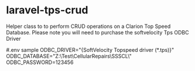 # laravel-tps-crud
Helper class to to perform CRUD operations on a Clarion Top Speed Database.
Please note you will need to purchase the softvelocity Tps ODBC Driver

#.env sample
ODBC_DRIVER="{SoftVelocity Topspeed driver (*.tps)}"
ODBC_DATABASE="Z:\\Test\\CellularRepairs\\SSSCL\\"
ODBC_PASSWORD=123456
